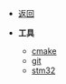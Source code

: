 * [返回](../README.md)




* **工具**
    * [cmake](./Tool_cmake.md)
    * [git](./Tool_git.md)
    * [stm32](./stm32.md)
